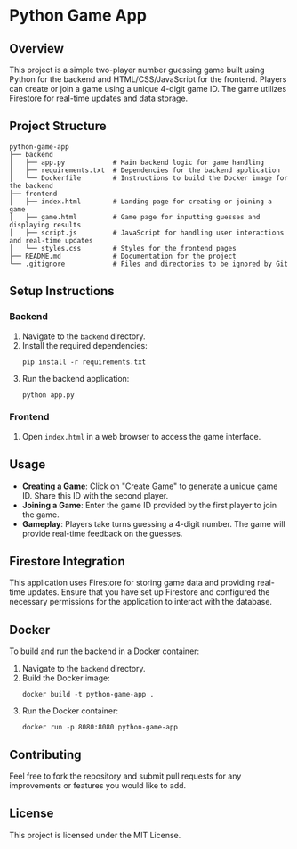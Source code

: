# Python Game App

## Overview
This project is a simple two-player number guessing game built using Python for the backend and HTML/CSS/JavaScript for the frontend. Players can create or join a game using a unique 4-digit game ID. The game utilizes Firestore for real-time updates and data storage.

## Project Structure
```
python-game-app
├── backend
│   ├── app.py            # Main backend logic for game handling
│   ├── requirements.txt  # Dependencies for the backend application
│   └── Dockerfile        # Instructions to build the Docker image for the backend
├── frontend
│   ├── index.html        # Landing page for creating or joining a game
│   ├── game.html         # Game page for inputting guesses and displaying results
│   ├── script.js         # JavaScript for handling user interactions and real-time updates
│   └── styles.css        # Styles for the frontend pages
├── README.md             # Documentation for the project
└── .gitignore            # Files and directories to be ignored by Git
```

## Setup Instructions

### Backend
1. Navigate to the `backend` directory.
2. Install the required dependencies:
   ```
   pip install -r requirements.txt
   ```
3. Run the backend application:
   ```
   python app.py
   ```

### Frontend
1. Open `index.html` in a web browser to access the game interface.

## Usage
- **Creating a Game**: Click on "Create Game" to generate a unique game ID. Share this ID with the second player.
- **Joining a Game**: Enter the game ID provided by the first player to join the game.
- **Gameplay**: Players take turns guessing a 4-digit number. The game will provide real-time feedback on the guesses.

## Firestore Integration
This application uses Firestore for storing game data and providing real-time updates. Ensure that you have set up Firestore and configured the necessary permissions for the application to interact with the database.

## Docker
To build and run the backend in a Docker container:
1. Navigate to the `backend` directory.
2. Build the Docker image:
   ```
   docker build -t python-game-app .
   ```
3. Run the Docker container:
   ```
   docker run -p 8080:8080 python-game-app
   ```

## Contributing
Feel free to fork the repository and submit pull requests for any improvements or features you would like to add.

## License
This project is licensed under the MIT License.